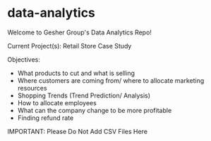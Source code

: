 # data-analytics
Welcome to Gesher Group's Data Analytics Repo!

Current Project(s): Retail Store Case Study

Objectives:
- What products to cut and what is selling
- Where customers are coming from/ where to allocate marketing resources
- Shopping Trends (Trend Prediction/ Analysis)
- How to allocate employees
- What can the company change to be more profitable
- Finding refund rate

IMPORTANT: Please Do Not Add CSV Files Here
